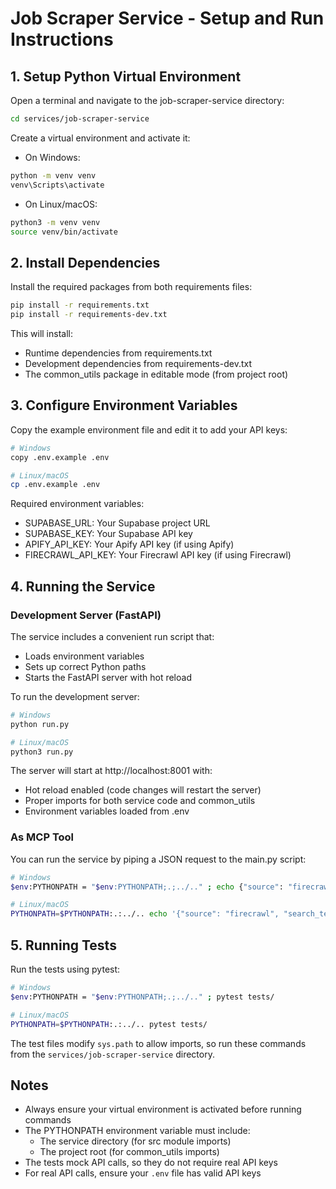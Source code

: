 # Job Scraper Service - Setup and Run Instructions

## 1. Setup Python Virtual Environment

Open a terminal and navigate to the job-scraper-service directory:

```bash
cd services/job-scraper-service
```

Create a virtual environment and activate it:

- On Windows:

```bash
python -m venv venv
venv\Scripts\activate
```

- On Linux/macOS:

```bash
python3 -m venv venv
source venv/bin/activate
```

## 2. Install Dependencies

Install the required packages from both requirements files:

```bash
pip install -r requirements.txt
pip install -r requirements-dev.txt
```

This will install:
- Runtime dependencies from requirements.txt
- Development dependencies from requirements-dev.txt
- The common_utils package in editable mode (from project root)

## 3. Configure Environment Variables

Copy the example environment file and edit it to add your API keys:

```bash
# Windows
copy .env.example .env

# Linux/macOS
cp .env.example .env
```

Required environment variables:
- SUPABASE_URL: Your Supabase project URL
- SUPABASE_KEY: Your Supabase API key
- APIFY_API_KEY: Your Apify API key (if using Apify)
- FIRECRAWL_API_KEY: Your Firecrawl API key (if using Firecrawl)

## 4. Running the Service

### Development Server (FastAPI)

The service includes a convenient run script that:
- Loads environment variables
- Sets up correct Python paths
- Starts the FastAPI server with hot reload

To run the development server:

```bash
# Windows
python run.py

# Linux/macOS
python3 run.py
```

The server will start at http://localhost:8001 with:
- Hot reload enabled (code changes will restart the server)
- Proper imports for both service code and common_utils
- Environment variables loaded from .env

### As MCP Tool

You can run the service by piping a JSON request to the main.py script:

```bash
# Windows
$env:PYTHONPATH = "$env:PYTHONPATH;.;../.." ; echo {"source": "firecrawl", "search_term": "python developer"} | python src/main.py

# Linux/macOS
PYTHONPATH=$PYTHONPATH:.:../.. echo '{"source": "firecrawl", "search_term": "python developer"}' | python src/main.py
```

## 5. Running Tests

Run the tests using pytest:

```bash
# Windows
$env:PYTHONPATH = "$env:PYTHONPATH;.;../.." ; pytest tests/

# Linux/macOS
PYTHONPATH=$PYTHONPATH:.:../.. pytest tests/
```

The test files modify `sys.path` to allow imports, so run these commands from the `services/job-scraper-service` directory.

## Notes

- Always ensure your virtual environment is activated before running commands
- The PYTHONPATH environment variable must include:
  - The service directory (for src module imports)
  - The project root (for common_utils imports)
- The tests mock API calls, so they do not require real API keys
- For real API calls, ensure your `.env` file has valid API keys
